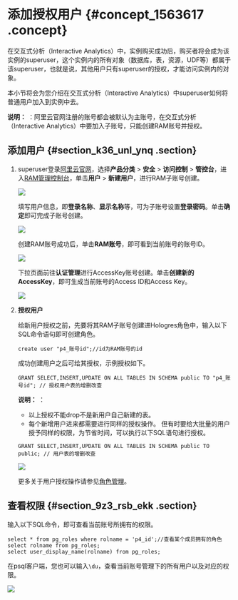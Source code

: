 # 添加授权用户 {#concept_1563617 .concept}

在交互式分析（Interactive Analytics）中，实例购买成功后，购买者将会成为该实例的superuser，这个实例内的所有对象（数据库，表，资源，UDF等）都属于该superuser，也就是说，其他用户只有superuser的授权，才能访问实例内的对象。

本小节将会为您介绍在交互式分析（Interactive Analytics）中superuser如何将普通用户加入到实例中去。

**说明：** ：阿里云官网注册的账号都会被默认为主账号，在交互式分析（Interactive Analytics）中要加入子账号，只能创建RAM账号并授权。

## 添加用户 {#section_k36_unl_ynq .section}

1.  superuser登录[阿里云官网](https://www.aliyun.com/?spm=a2c8b.12215325.console-base-top.daliyun_topbar_official.211e6253W89zXz)，选择**产品分类** \> **安全** \> **访问控制** \> **管控台**，进入[RAM管理控制台](https://ram.console.aliyun.com/overview)，单击**用户** \> **新建用户**，进行RAM子账号创建。

    ![](http://static-aliyun-doc.oss-cn-hangzhou.aliyuncs.com/assets/img/1345915/156894379660339_zh-CN.png)

    填写用户信息，即**登录名称**、**显示名称**等，可为子账号设置**登录密码**。单击**确定**即可完成子账号创建。

    ![](http://static-aliyun-doc.oss-cn-hangzhou.aliyuncs.com/assets/img/1345915/156894379660340_zh-CN.png)

    创建RAM账号成功后，单击**RAM账号**，即可看到当前账号的账号ID。

    ![](http://static-aliyun-doc.oss-cn-hangzhou.aliyuncs.com/assets/img/1345915/156894379660341_zh-CN.png)

    下拉页面前往**认证管理**进行AccessKey账号创建。单击**创建新的AccessKey**，即可生成当前账号的Access ID和Access Key。

    ![](http://static-aliyun-doc.oss-cn-hangzhou.aliyuncs.com/assets/img/1345915/156894379660342_zh-CN.png)

2.  **授权用户** 

    给新用户授权之前，先要将其RAM子账号创建进Hologres角色中，输入以下SQL命令语句即可创建角色。

    ``` {#codeblock_4ij_isc_ffs .lanuage-sql}
    create user "p4_账号id";//id为RAM账号的id
    ```

    成功创建用户之后可给其授权，示例授权如下。

    ``` {#codeblock_sa0_kce_0nm .lanuage-sql}
    GRANT SELECT,INSERT,UPDATE ON ALL TABLES IN SCHEMA public TO "p4_账号id"; // 授权用户表的增删改查
    ```

    **说明：** ：

    -   以上授权不能drop不是新用户自己新建的表。
    -   每个新增用户进来都需要进行同样的授权操作。
    但有时要给大批量的用户授予同样的权限，为节省时间，可以执行以下SQL语句进行授权。

    ``` {#codeblock_9gr_46z_ly0 .lanuage-sql}
    GRANT SELECT,INSERT,UPDATE ON ALL TABLES IN SCHEMA public TO public; // 用户表的增删改查
    ```

    ![](http://static-aliyun-doc.oss-cn-hangzhou.aliyuncs.com/assets/img/1345915/156894379660343_zh-CN.png)

    更多关于用户授权操作请参见[角色管理](../../../../cn.zh-CN/用户指南/用户授权及角色管理/角色管理.md#)。


## 查看权限 {#section_9z3_rsb_ekk .section}

输入以下SQL命令，即可查看当前账号所拥有的权限。

``` {#codeblock_hby_w1h_yqb .lanuage-sql}
select * from pg_roles where rolname = 'p4_id';//查看某个成员拥有的角色
select rolname from pg_roles;
select user_display_name(rolname) from pg_roles;
```

在psql客户端，您也可以输入`\du`，查看当前账号管理下的所有用户以及对应的权限。

![](http://static-aliyun-doc.oss-cn-hangzhou.aliyuncs.com/assets/img/1345915/156894379660348_zh-CN.png)


